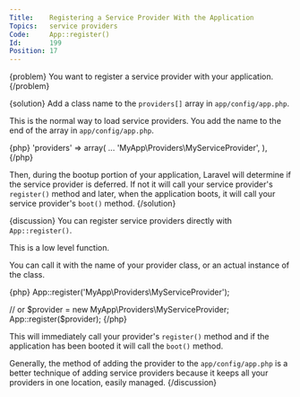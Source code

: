 ```yaml
---
Title:    Registering a Service Provider With the Application
Topics:   service providers
Code:     App::register()
Id:       199
Position: 17
---
```


{problem}
You want to register a service provider with your application.
{/problem}

{solution}
Add a class name to the `providers[]` array in `app/config/app.php`.

This is the normal way to load service providers. You add the name to the end of the array in `app/config/app.php`.

{php}
'providers' => array(
    ...
    'MyApp\Providers\MyServiceProvider',
),
{/php}

Then, during the bootup portion of your application, Laravel will determine if the service provider is deferred. If not it will call your service provider's `register()` method and later, when the application boots, it will call your service provider's `boot()` method.
{/solution}

{discussion}
You can register service providers directly with `App::register()`.

This is a low level function.

You can call it with the name of your provider class, or an actual instance of the class.

{php}
App::register('MyApp\Providers\MyServiceProvider');

// or
$provider = new MyApp\Providers\MyServiceProvider;
App::register($provider);
{/php}

This will immediately call your provider's `register()` method and if the application has been booted it will call the `boot()` method.

Generally, the method of adding the provider to the `app/config/app.php` is a better technique of adding service providers because it keeps all your providers in one location, easily managed.
{/discussion}
